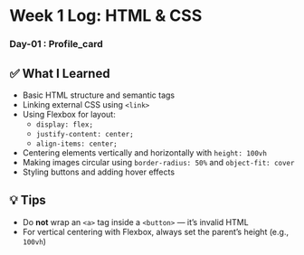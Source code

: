 # Week 1 Log: HTML & CSS

### Day-01 : Profile_card

## ✅ What I Learned

- Basic HTML structure and semantic tags
- Linking external CSS using `<link>`
- Using Flexbox for layout:
  - `display: flex;`
  - `justify-content: center;`
  - `align-items: center;`
- Centering elements vertically and horizontally with `height: 100vh`
- Making images circular using `border-radius: 50%` and `object-fit: cover`
- Styling buttons and adding hover effects

## 💡 Tips

- Do **not** wrap an `<a>` tag inside a `<button>` — it’s invalid HTML
- For vertical centering with Flexbox, always set the parent’s height (e.g., `100vh`)

